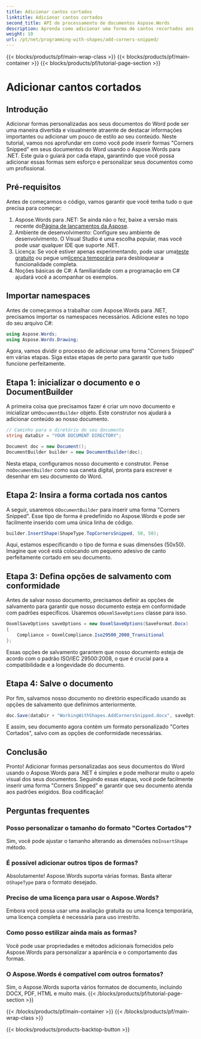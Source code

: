 ```yaml
---
title: Adicionar cantos cortados
linktitle: Adicionar cantos cortados
second_title: API de processamento de documentos Aspose.Words
description: Aprenda como adicionar uma forma de cantos recortados aos seus documentos do Word usando o Aspose.Words para .NET. Este guia passo a passo garante que você possa aprimorar seus documentos facilmente.
weight: 10
url: /pt/net/programming-with-shapes/add-corners-snipped/
---
```


{{< blocks/products/pf/main-wrap-class >}}
{{< blocks/products/pf/main-container >}}
{{< blocks/products/pf/tutorial-page-section >}}

# Adicionar cantos cortados

## Introdução

Adicionar formas personalizadas aos seus documentos do Word pode ser uma maneira divertida e visualmente atraente de destacar informações importantes ou adicionar um pouco de estilo ao seu conteúdo. Neste tutorial, vamos nos aprofundar em como você pode inserir formas "Corners Snipped" em seus documentos do Word usando o Aspose.Words para .NET. Este guia o guiará por cada etapa, garantindo que você possa adicionar essas formas sem esforço e personalizar seus documentos como um profissional.

## Pré-requisitos

Antes de começarmos o código, vamos garantir que você tenha tudo o que precisa para começar:

1.  Aspose.Words para .NET: Se ainda não o fez, baixe a versão mais recente do[Página de lançamentos da Aspose](https://releases.aspose.com/words/net/).
2. Ambiente de desenvolvimento: Configure seu ambiente de desenvolvimento. O Visual Studio é uma escolha popular, mas você pode usar qualquer IDE que suporte .NET.
3.  Licença: Se você estiver apenas experimentando, pode usar uma[teste gratuito](https://releases.aspose.com/) ou pegue um[licença temporária](https://purchase.aspose.com/temporary-license/) para desbloquear a funcionalidade completa.
4. Noções básicas de C#: A familiaridade com a programação em C# ajudará você a acompanhar os exemplos.

## Importar namespaces

Antes de começarmos a trabalhar com Aspose.Words para .NET, precisamos importar os namespaces necessários. Adicione estes no topo do seu arquivo C#:

```csharp
using Aspose.Words;
using Aspose.Words.Drawing;
```

Agora, vamos dividir o processo de adicionar uma forma "Corners Snipped" em várias etapas. Siga estas etapas de perto para garantir que tudo funcione perfeitamente.

## Etapa 1: inicializar o documento e o DocumentBuilder

 A primeira coisa que precisamos fazer é criar um novo documento e inicializar um`DocumentBuilder` objeto. Este construtor nos ajudará a adicionar conteúdo ao nosso documento.

```csharp
// Caminho para o diretório do seu documento
string dataDir = "YOUR DOCUMENT DIRECTORY";

Document doc = new Document();
DocumentBuilder builder = new DocumentBuilder(doc);
```

 Nesta etapa, configuramos nosso documento e construtor. Pense no`DocumentBuilder` como sua caneta digital, pronta para escrever e desenhar em seu documento do Word.

## Etapa 2: Insira a forma cortada nos cantos

 A seguir, usaremos o`DocumentBuilder` para inserir uma forma "Corners Snipped". Esse tipo de forma é predefinido no Aspose.Words e pode ser facilmente inserido com uma única linha de código.

```csharp
builder.InsertShape(ShapeType.TopCornersSnipped, 50, 50);
```

Aqui, estamos especificando o tipo de forma e suas dimensões (50x50). Imagine que você está colocando um pequeno adesivo de canto perfeitamente cortado em seu documento. 

## Etapa 3: Defina opções de salvamento com conformidade

Antes de salvar nosso documento, precisamos definir as opções de salvamento para garantir que nosso documento esteja em conformidade com padrões específicos. Usaremos o`OoxmlSaveOptions` classe para isso.

```csharp
OoxmlSaveOptions saveOptions = new OoxmlSaveOptions(SaveFormat.Docx)
{
    Compliance = OoxmlCompliance.Iso29500_2008_Transitional
};
```

Essas opções de salvamento garantem que nosso documento esteja de acordo com o padrão ISO/IEC 29500:2008, o que é crucial para a compatibilidade e a longevidade do documento.

## Etapa 4: Salve o documento

Por fim, salvamos nosso documento no diretório especificado usando as opções de salvamento que definimos anteriormente.

```csharp
doc.Save(dataDir + "WorkingWithShapes.AddCornersSnipped.docx", saveOptions);
```

E assim, seu documento agora contém um formato personalizado "Cortes Cortados", salvo com as opções de conformidade necessárias.

## Conclusão

Pronto! Adicionar formas personalizadas aos seus documentos do Word usando o Aspose.Words para .NET é simples e pode melhorar muito o apelo visual dos seus documentos. Seguindo essas etapas, você pode facilmente inserir uma forma "Corners Snipped" e garantir que seu documento atenda aos padrões exigidos. Boa codificação!

## Perguntas frequentes

### Posso personalizar o tamanho do formato "Cortes Cortados"?
Sim, você pode ajustar o tamanho alterando as dimensões no`InsertShape` método.

### É possível adicionar outros tipos de formas?
 Absolutamente! Aspose.Words suporta várias formas. Basta alterar o`ShapeType` para o formato desejado.

### Preciso de uma licença para usar o Aspose.Words?
Embora você possa usar uma avaliação gratuita ou uma licença temporária, uma licença completa é necessária para uso irrestrito.

### Como posso estilizar ainda mais as formas?
Você pode usar propriedades e métodos adicionais fornecidos pelo Aspose.Words para personalizar a aparência e o comportamento das formas.

### O Aspose.Words é compatível com outros formatos?
Sim, o Aspose.Words suporta vários formatos de documento, incluindo DOCX, PDF, HTML e muito mais.
{{< /blocks/products/pf/tutorial-page-section >}}

{{< /blocks/products/pf/main-container >}}
{{< /blocks/products/pf/main-wrap-class >}}

{{< blocks/products/products-backtop-button >}}
